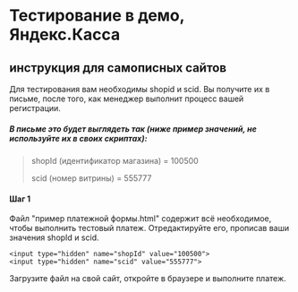 Тестирование в демо, Яндекс.Касса
=================================
инструкция для самописных сайтов
--------------------------------

Для тестирования вам необходимы shopid и scid. Вы получите их в письме, после того, как менеджер выполнит процесс вашей регистрации.
##### В письме это будет выглядеть так (ниже пример значений, не используйте их в своих скриптах):
> shopId (идентификатор магазина) = 100500
>
> scid (номер витрины) = 555777

#### Шаг 1
Файл "пример платежной формы.html" содержит всё необходимое, чтобы выполнить тестовый платеж. Отредактируйте его, прописав ваши значения shopId и scid.

    <input type="hidden" name="shopId" value="100500">
    <input type="hidden" name="scid" value="555777">

Загрузите файл на свой сайт, откройте в браузере и выполните платеж.
